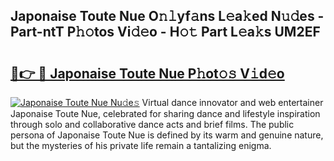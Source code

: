 ## Japonaise Toute Nue O𝚗𝚕yf𝚊ns L𝚎a𝚔ed N𝚞𝚍es - Part-ntT P𝚑𝚘tos Vi𝚍𝚎o - H𝚘𝚝 Part L𝚎a𝚔s UM2EF

# <h2><a href="http://kf6xibw.oniu.top/?m=Japonaise+Toute+Nue">🔗👉 🔴 Japonaise Toute Nue P𝚑ot𝚘𝚜 V𝚒d𝚎o</a></h2>

[![Japonaise Toute Nue Nu𝚍e𝚜](https://i.imgur.com/0qMVB7G.gif)](http://kf6xibw.oniu.top/?m=Japonaise+Toute+Nue)
Virtual dance innovator and web entertainer Japonaise Toute Nue, celebrated for sharing dance and lifestyle inspiration through solo and collaborative dance acts and brief films. The public persona of Japonaise Toute Nue is defined by its warm and genuine nature, but the mysteries of his private life remain a tantalizing enigma.  
